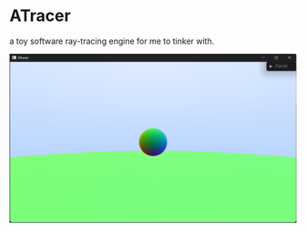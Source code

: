 # ATracer

a toy software ray-tracing engine for me to tinker with.

![Window Picture](img/spheres.png)
